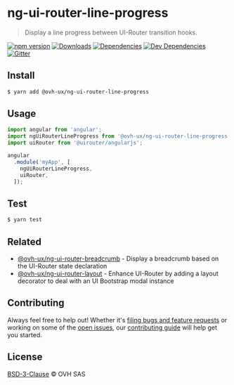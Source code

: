 # ng-ui-router-line-progress

> Display a line progress between UI-Router transition hooks.

[![npm version](https://badgen.net/npm/v/@ovh-ux/ng-ui-router-line-progress)](https://www.npmjs.com/package/@ovh-ux/ng-ui-router-line-progress) [![Downloads](https://badgen.net/npm/dt/@ovh-ux/ng-ui-router-line-progress)](https://npmjs.com/package/@ovh-ux/ng-ui-router-line-progress) [![Dependencies](https://badgen.net/david/dep/ovh/manager/packages/components/ng-ui-router-line-progress)](https://npmjs.com/package/@ovh-ux/ng-ui-router-line-progress?activeTab=dependencies) [![Dev Dependencies](https://badgen.net/david/dev/ovh/manager/packages/components/ng-ui-router-line-progress)](https://npmjs.com/package/@ovh-ux/ng-ui-router-line-progress?activeTab=dependencies) [![Gitter](https://badgen.net/badge/gitter/ovh-ux/blue?icon=gitter)](https://gitter.im/ovh/ux)

## Install

```sh
$ yarn add @ovh-ux/ng-ui-router-line-progress
```

## Usage

```js
import angular from 'angular';
import ngUiRouterLineProgress from '@ovh-ux/ng-ui-router-line-progress';
import uiRouter from '@uirouter/angularjs';

angular
  .module('myApp', [
    ngUiRouterLineProgress,
    uiRouter,
  ]);
```

## Test

```sh
$ yarn test
```

## Related

- [@ovh-ux/ng-ui-router-breadcrumb](https://github.com/ovh/manager/tree/master/packages/components/ng-ui-router-breadcrumb) - Display a breadcrumb based on the UI-Router state declaration
- [@ovh-ux/ng-ui-router-layout](https://github.com/ovh/manager/tree/master/packages/components/ng-ui-router-layout) - Enhance UI-Router by adding a layout decorator to deal with an UI Bootstrap modal instance

## Contributing

Always feel free to help out! Whether it's [filing bugs and feature requests](https://github.com/ovh-ux/manager/issues/new) or working on some of the [open issues](https://github.com/ovh-ux/manager/issues), our [contributing guide](https://github.com/ovh-ux/manager/blob/master/CONTRIBUTING.md) will help get you started.

## License

[BSD-3-Clause](LICENSE) © OVH SAS
